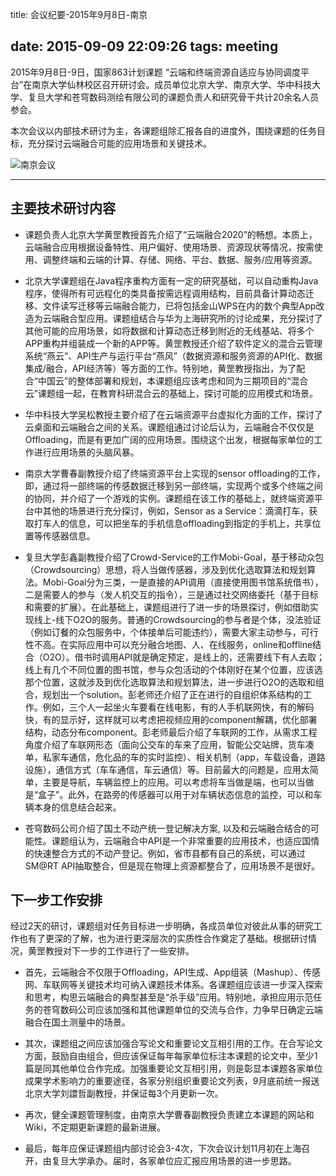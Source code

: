 title: 会议纪要-2015年9月8日-南京

date: 2015-09-09 22:09:26
tags: meeting
---


2015年9月8日-9日，国家863计划课题 “云端和终端资源自适应与协同调度平台”在南京大学仙林校区召开研讨会。成员单位北京大学、南京大学、华中科技大学、复旦大学和苍穹数码测绘有限公司的课题负责人和研究骨干共计20余名人员参会。


本次会议以内部技术研讨为主，各课题组除汇报各自的进度外，围绕课题的任务目标，充分探讨云端融合可能的应用场景和关键技术。

![南京会议](/meeting-nanjing.jpg)


<!--more-->

---

## 主要技术研讨内容


* 课题负责人北京大学黄罡教授首先介绍了“云端融合2020”的畅想。本质上，云端融合应用根据设备特性、用户偏好、使用场景、资源现状等情况，按需使用、调整终端和云端的计算、存储、网络、平台、数据、服务/应用等资源。


* 北京大学课题组在Java程序重构方面有一定的研究基础，可以自动重构Java程序，使得所有可远程化的类具备按需远程调用结构，目前具备计算动态迁移、文件读写迁移等云端融合能力，已将包括金山WPS在内的数个典型App改造为云端融合型应用。课题组结合与华为上海研究所的讨论成果，充分探讨了其他可能的应用场景，如将数据和计算动态迁移到附近的无线基站、将多个APP重构并组装成一个新的APP等。黄罡教授还介绍了软件定义的混合云管理系统“燕云”、API生产与运行平台“燕风”（数据资源和服务资源的API化、数据集成/融合，API经济等）等方面的工作。特别地，黄罡教授指出，为了配合“中国云”的整体部署和规划，本课题组应该考虑和同为三期项目的“混合云”课题组一起，在教育科研混合云的基础上，探讨可能的应用模式和场景。

* 华中科技大学吴松教授主要介绍了在云端资源平台虚拟化方面的工作，探讨了云桌面和云端融合之间的关系。课题组通过讨论后认为，云端融合不仅仅是Offloading，而是有更加广阔的应用场景。围绕这个出发，根据每家单位的工作进行应用场景的头脑风暴。

* 南京大学曹春副教授介绍了终端资源平台上实现的sensor offloading的工作，即，通过将一部终端的传感数据迁移到另一部终端，实现两个或多个终端之间的协同，并介绍了一个游戏的实例。课题组在该工作的基础上，就终端资源平台中其他的场景进行充分探讨，例如，Sensor as a Service：滴滴打车，获取打车人的信息，可以把坐车的手机信息offloading到指定的手机上，共享位置等传感器信息。

* 复旦大学彭鑫副教授介绍了Crowd-Service的工作Mobi-Goal，基于移动众包（Crowdsourcing）思想，将人当做传感器，涉及到优化选取算法和规划算法。Mobi-Goal分为三类，一是直接的API调用（直接使用图书馆系统借书），二是需要人的参与（发人机交互的指令），三是通过社交网络委托（基于目标和需要的扩展）。在此基础上，课题组进行了进一步的场景探讨，例如借助实现线上-线下O2O的服务。普通的Crowdsourcing的参与者是个体，没法验证（例如订餐的众包服务中，个体接单后可能违约），需要大家主动参与，可行性不高。在实际应用中可以充分融合地图、人、在线服务，online和offline结合（O2O）。借书时调用API就是确定预定，是线上的，还需要线下有人去取；线上有几个不同位置的图书馆，参与众包活动的个体刚好在某个位置，应该选那个位置，这就涉及到优化选取算法和规划算法，进一步进行O2O的选取和组合，规划出一个solution。彭老师还介绍了正在进行的自组织体系结构的工作。例如，三个人一起坐火车要看在线电影，有的人手机联网快，有的解码快，有的显示好，这样就可以考虑把视频应用的component解耦，优化部署结构，动态分布component。彭老师最后介绍了车联网的工作，从需求工程角度介绍了车联网形态（面向公交车的车来了应用，智能公交站牌，货车凑单，私家车通信，危化品的车的实时监控）、相关机制（app，车载设备，道路设施），通信方式（车车通信，车云通信）等。目前最大的问题是，应用太简单，主要是导航，车辆监控上的应用。可以考虑将车当做是端，也可以当做是“盒子”。此外，在路旁的传感器可以用于对车辆状态信息的监控，可以和车辆本身的信息结合起来。


* 苍穹数码公司介绍了国土不动产统一登记解决方案, 以及和云端融合结合的可能性。课题组认为，云端融合中API是一个非常重要的应用技术，也适应国情的快速整合方式的不动产登记。例如，省市县都有自己的系统，可以通过SM@RT API抽取整合，但是现在物理上资源都整合了，应用场景不是很好。

## 下一步工作安排

经过2天的研讨，课题组对任务目标进一步明确，各成员单位对彼此从事的研究工作也有了更深的了解，也为进行更深层次的实质性合作奠定了基础。根据研讨情况，黄罡教授对下一步的工作进行了一些安排。

- 首先，云端融合不仅限于Offloading，API生成、App组装（Mashup）、传感网、车联网等关键技术均可纳入课题技术体系。各课题组应该进一步深入探索和思考，构思云端融合的典型甚至是“杀手级”应用。特别地，承担应用示范任务的苍穹数码公司应该加强和其他课题单位的交流与合作，力争早日确定云端融合在国土测量中的场景。

- 其次，课题组之间应该加强合写论文和重要论文互相引用的工作。在合写论文方面，鼓励自由组合，但应该保证每年每家单位标注本课题的论文中，至少1篇是同其他单位合作完成。加强重要论文互相引用，则是彰显本课题各家单位成果学术影响力的重要途径，各家分别组织重要论文列表，9月底前统一报送北京大学刘譞哲副教授，并保证每3个月更新一次。

- 再次，健全课题管理制度，由南京大学曹春副教授负责建立本课题的网站和Wiki，不定期更新课题的最新进展。

- 最后，每年应保证课题组内部讨论会3-4次，下次会议计划11月初在上海召开，由复旦大学承办。届时，各家单位应汇报应用场景的进一步思路。


